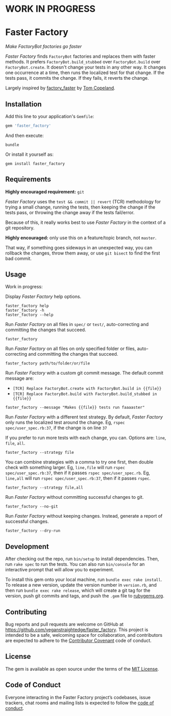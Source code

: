 # WORK IN PROGRESS
# Faster Factory

_Make FactoryBot factories go faster_

_Faster Factory_ finds `FactoryBot` factories and replaces them with faster methods.
It prefers `FactoryBot.build_stubbed` over `FactoryBot.build` over `FactoryBot.create`.
It doesn't change your tests in any other way.
It changes one occurrence at a time, then runs the localized test for that change.
If the tests pass, it commits the change.
If they fails, it reverts the change.

Largely inspired by [factory_faster](https://github.com/livingsocial/factory_faster) by [Tom Copeland](https://github.com/tcopeland).

## Installation

Add this line to your application's `Gemfile`:

```ruby
gem 'faster_factory'
```

And then execute:

```
bundle
```

Or install it yourself as:

```
gem install faster_factory
```

## Requirements

**Highly encouraged requirement:** `git`

_Faster Factory_ uses the `test && commit || revert` (TCR) methodology
for trying a small change, running the tests, then keeping the change if the tests pass,
or throwing the change away if the tests fail/error.

Because of this, it really works best to use _Faster Factory_ in the context of a git repository.

**Highly encouraged:** only use this on a feature/topic branch, not `master`.

That way, if something goes sideways in an unexpected way, you can rollback the changes,
throw them away, or use `git bisect` to find the first bad commit.

## Usage

Work in progress:

Display _Faster Factory_ help options.

```
faster_factory help
faster_factory -h
faster_factory --help
```

Run _Faster Factory_ on all files in `spec/` or `test/`,
auto-correcting and committing the changes that succeed.

```
faster_factory
```

Run _Faster Factory_ on all files on only specified folder or files,
auto-correcting and committing the changes that succeed.

```
faster_factory path/to/folder/or/file
```

Run _Faster Factory_ with a custom git commit message.
The default commit message are:

- `[TCR] Replace FactoryBot.create with FactoryBot.build in {{file}}`
- `[TCR] Replace FactoryBot.build with FactoryBot.build_stubbed in {{file}}`

```
faster_factory --message "Makes {{file}} tests run faaaaster"
```

Run _Faster Factory_ with a different test strategy.
By default, _Faster Factory_ only runs the localized test around the change.
Eg, `rspec spec/user_spec.rb:37`, if the change is on line `37`

If you prefer to run more tests with each change, you can.
Options are: `line`, `file`, `all`.

```
faster_factory --strategy file
```

You can combine strategies with a comma to try one first, then double check with something larger.
Eg, `line,file` will run `rspec spec/user_spec.rb:37`, then if it passes `rspec spec/user_spec.rb`.
Eg, `line,all` will run `rspec spec/user_spec.rb:37`, then if it passes `rspec`.

```
faster_factory --strategy file,all
```

Run _Faster Factory_ without committing successful changes to git.

```
faster_factory --no-git
```

Run _Faster Factory_ without keeping changes. Instead, generate a report of successful changes.

```
faster_factory --dry-run
```

## Development

After checking out the repo, run `bin/setup` to install dependencies. Then, run `rake spec` to run the tests. You can also run `bin/console` for an interactive prompt that will allow you to experiment.

To install this gem onto your local machine, run `bundle exec rake install`. To release a new version, update the version number in `version.rb`, and then run `bundle exec rake release`, which will create a git tag for the version, push git commits and tags, and push the `.gem` file to [rubygems.org](https://rubygems.org).

## Contributing

Bug reports and pull requests are welcome on GitHub at https://github.com/veganstraightedge/faster_factory. This project is intended to be a safe, welcoming space for collaboration, and contributors are expected to adhere to the [Contributor Covenant](http://contributor-covenant.org) code of conduct.

## License

The gem is available as open source under the terms of the [MIT License](https://opensource.org/licenses/MIT).

## Code of Conduct

Everyone interacting in the Faster Factory project’s codebases, issue trackers, chat rooms and mailing lists is expected to follow the [code of conduct](https://github.com/veganstraightedge/faster_factory/blob/master/CODE_OF_CONDUCT.md).
